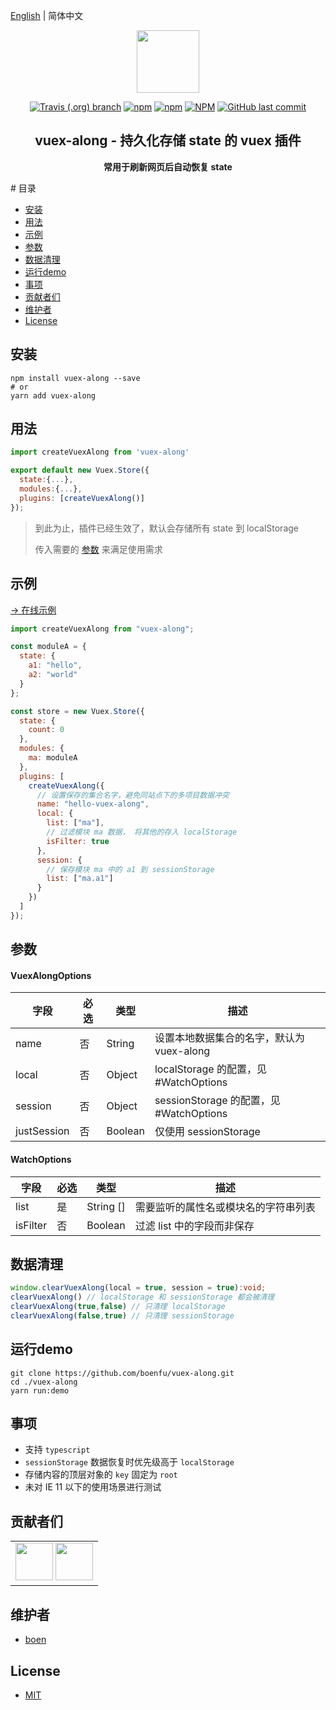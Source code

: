 [English](./README.EN.md) | 简体中文

<p align="center"><img width="100" src="https://vuejs.org/images/logo.png"></p>
<p align="center">
  <a href="#"><img alt="Travis (.org) branch" src="https://img.shields.io/travis/boenfu/vuex-along/master?style=flat-square"></a>
  <a href="#"><img alt="npm" src="https://img.shields.io/npm/v/vuex-along?style=flat-square"></a>
    <a href="#"><img alt="npm" src="https://img.shields.io/npm/dt/vuex-along?style=flat-square"></a>
  <a href="#"><img alt="NPM" src="https://img.shields.io/npm/l/vuex-along?style=flat-square"></a>
  <a href="#"><img alt="GitHub last commit" src="https://img.shields.io/github/last-commit/boenfu/vuex-along?style=flat-square"></a>
</p>

<h2 align="center">vuex-along - 持久化存储 state 的 vuex 插件</h2>
<p align="center"><b>常用于刷新网页后自动恢复 state</b></p>
# 目录

- [安装](#安装)
- [用法](#用法)
- [示例](#示例)
- [参数](#参数)
- [数据清理](#数据清理)
- [运行demo](#运行demo)
- [事项](#事项)
- [贡献者们](#贡献者们)
- [维护者](#维护者)
- [License](#license)

## 安装

```shell
npm install vuex-along --save
# or
yarn add vuex-along
```

## 用法

```javascript
import createVuexAlong from 'vuex-along'

export default new Vuex.Store({
  state:{...},
  modules:{...},
  plugins: [createVuexAlong()]
});
```



> 到此为止，插件已经生效了，默认会存储所有 state 到 localStorage
>
> 传入需要的 [参数](#参数) 来满足使用需求

## 示例

[→ 在线示例](https://boenfu.github.io/vuex-along/)

```javascript
import createVuexAlong from "vuex-along";

const moduleA = {
  state: {
    a1: "hello",
    a2: "world"
  }
};

const store = new Vuex.Store({
  state: {
    count: 0
  },
  modules: {
    ma: moduleA
  },
  plugins: [
    createVuexAlong({
      // 设置保存的集合名字，避免同站点下的多项目数据冲突
      name: "hello-vuex-along",
      local: {
        list: ["ma"],
        // 过滤模块 ma 数据， 将其他的存入 localStorage
        isFilter: true
      },
      session: {
        // 保存模块 ma 中的 a1 到 sessionStorage
        list: ["ma.a1"]
      }
    })
  ]
});
```

## 参数

#### VuexAlongOptions

| **字段**    | 必选 | 类型    | 描述                                      |
| ----------- | ---- | ------- | ----------------------------------------- |
| name        | 否   | String  | 设置本地数据集合的名字，默认为 vuex-along |
| local       | 否   | Object  | localStorage 的配置，见 #WatchOptions     |
| session     | 否   | Object  | sessionStorage 的配置，见 #WatchOptions   |
| justSession | 否   | Boolean | 仅使用 sessionStorage                     |

#### WatchOptions

| 字段     | 必选 | 类型      | 描述                                 |
| -------- | ---- | --------- | ------------------------------------ |
| list     | 是   | String [] | 需要监听的属性名或模块名的字符串列表 |
| isFilter | 否   | Boolean   | 过滤 list 中的字段而非保存           |

## 数据清理

```typescript
window.clearVuexAlong(local = true, session = true):void;
clearVuexAlong() // localStorage 和 sessionStorage 都会被清理
clearVuexAlong(true,false) // 只清理 localStorage
clearVuexAlong(false,true) // 只清理 sessionStorage
```

## 运行demo

```shell
git clone https://github.com/boenfu/vuex-along.git
cd ./vuex-along
yarn run:demo
```

## 事项

- 支持 `typescript`
- `sessionStorage` 数据恢复时优先级高于 `localStorage`
- 存储内容的顶层对象的 `key` 固定为 `root`
- 未对 IE 11 以下的使用场景进行测试

## 贡献者们

<table>
    <tbody>
        <tr>
            <td>
                <a target="_blank" href="https://github.com/boenfu"><img width="60px" src="https://avatars0.githubusercontent.com/u/33797740?s=460&v=4"></a>
              <a target="_blank" href="https://github.com/han-feng"><img width="60px" src="https://avatars3.githubusercontent.com/u/1127566?s=460&v=4"></a>
            </td>
        </tr>
    </tbody>
</table>

## 维护者

- [boen](https://github.com/boenfu)

## License

- [MIT](https://opensource.org/licenses/MIT)
